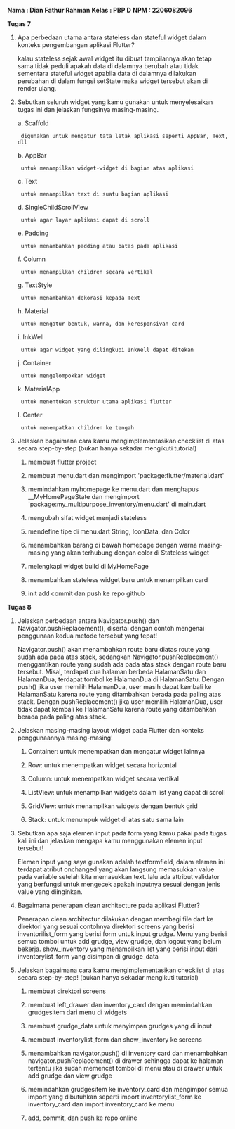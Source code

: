 **Nama : Dian Fathur Rahman**
**Kelas : PBP D**
**NPM : 2206082096**


**Tugas 7**

1. Apa perbedaan utama antara stateless dan stateful widget dalam konteks pengembangan aplikasi Flutter?

    kalau stateless sejak awal widget itu dibuat tampilannya akan tetap sama tidak peduli apakah data di dalamnya berubah atau tidak sementara stateful widget apabila data di dalamnya dilakukan perubahan di dalam fungsi setState maka widget tersebut akan di render ulang.


2. Sebutkan seluruh widget yang kamu gunakan untuk menyelesaikan tugas ini dan jelaskan fungsinya masing-masing.

    a. Scaffold

        digunakan untuk mengatur tata letak aplikasi seperti AppBar, Text, dll

    b. AppBar

        untuk menampilkan widget-widget di bagian atas aplikasi

    c. Text

        untuk menampilkan text di suatu bagian aplikasi

    d. SingleChildScrollView

        untuk agar layar aplikasi dapat di scroll

    e. Padding

        untuk menambahkan padding atau batas pada aplikasi

    f. Column

        untuk menampilkan children secara vertikal

    g. TextStyle

        untuk menambahkan dekorasi kepada Text

    h. Material

        untuk mengatur bentuk, warna, dan keresponsivan card

    i. InkWell

        untuk agar widget yang dilingkupi InkWell dapat ditekan

    j. Container

        untuk mengelompokkan widget

    k. MaterialApp
        
        untuk menentukan struktur utama aplikasi flutter

    l. Center

        untuk menempatkan children ke tengah


3. Jelaskan bagaimana cara kamu mengimplementasikan checklist di atas secara step-by-step (bukan hanya sekadar mengikuti tutorial)

    1. membuat flutter project

    2. membuat menu.dart dan mengimport 'package:flutter/material.dart'

    3. memindahkan myhomepage ke menu.dart dan menghapus __MyHomePageState dan mengimport 'package:my_multipurpose_inventory/menu.dart' di main.dart

    4. mengubah sifat widget menjadi stateless

    5. mendefine tipe di menu.dart String, IconData, dan Color

    6. menambahkan barang di bawah homepage dengan warna masing-masing yang akan terhubung dengan color di Stateless widget

    7. melengkapi widget build di MyHomePage

    8. menambahkan stateless widget baru untuk menampilkan card

    9. init add commit dan push ke repo github



**Tugas 8**

1. Jelaskan perbedaan antara Navigator.push() dan Navigator.pushReplacement(), disertai dengan contoh mengenai penggunaan kedua metode tersebut yang tepat!

    Navigator.push() akan menambahkan route baru diatas route yang sudah ada pada atas stack, sedangkan Navigator.pushReplacement() menggantikan route yang sudah ada pada atas stack dengan route baru tersebut. Misal, terdapat dua halaman berbeda HalamanSatu dan HalamanDua, terdapat tombol ke HalamanDua di HalamanSatu. Dengan push() jika user memilih HalamanDua, user masih dapat kembali ke HalamanSatu karena route yang ditambahkan berada pada paling atas stack. Dengan pushReplacement() jika user memilih HalamanDua, user tidak dapat kembali ke HalamanSatu karena route yang ditambahkan berada pada paling atas stack.

2. Jelaskan masing-masing layout widget pada Flutter dan konteks penggunaannya masing-masing!

    1. Container: untuk menempatkan dan mengatur widget lainnya

    2. Row: untuk menempatkan widget secara horizontal

    3. Column: untuk menempatkan widget secara vertikal

    4. ListView: untuk menampilkan widgets dalam list yang dapat di scroll

    5. GridView: untuk menampilkan widgets dengan bentuk grid

    6. Stack: untuk menumpuk widget di atas satu sama lain

3. Sebutkan apa saja elemen input pada form yang kamu pakai pada tugas kali ini dan jelaskan mengapa kamu menggunakan elemen input tersebut!

    Elemen input yang saya gunakan adalah textformfield, dalam elemen ini terdapat atribut onchanged yang akan langsung memasukkan value pada variable setelah kita memasukkan text. lalu ada attribut validator yang berfungsi untuk mengecek apakah inputnya sesuai dengan jenis value yang diinginkan.

4. Bagaimana penerapan clean architecture pada aplikasi Flutter?

    Penerapan clean architectur dilakukan dengan membagi file dart ke direktori yang sesuai contohnya direktori screens yang berisi inventorilist_form yang berisi form untuk input grudge. Menu yang berisi semua tombol untuk add grudge, view grudge, dan logout yang belum bekerja. show_inventory yang menampilkan list yang berisi input dari inventorylist_form yang disimpan di grudge_data

5. Jelaskan bagaimana cara kamu mengimplementasikan checklist di atas secara step-by-step! (bukan hanya sekadar mengikuti tutorial)

    1. membuat direktori screens

    2. membuat left_drawer dan inventory_card dengan memindahkan grudgesitem dari menu di widgets

    3. membuat grudge_data untuk menyimpan grudges yang di input

    4. membuat inventorylist_form dan show_inventory ke screens

    5. menambahkan navigator.push() di inventory card dan menambahkan navigator.pushReplacement() di drawer sehingga dapat ke halaman tertentu jika sudah memencet tombol di menu atau di drawer untuk add grudge dan view grudge

    6. memindahkan grudgesitem ke inventory_card dan mengimpor semua import yang dibutuhkan seperti import inventorylist_form ke inventory_card dan import inventory_card ke menu

    7. add, commit, dan push ke repo online